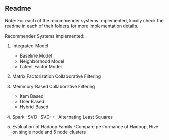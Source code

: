Readme
--------

Note: For each of the recommender systems implemented, kindly check the readme in each of their folders for more implementation details.

Recommender Systems Implemented:

1. Integrated Model
	- Baseline Model
	- Neighborhood Model
	- Latent Factor Model

2. Matrix Factorization Collaborative Filtering

3. Memmory Based Collaborative Filtering
	- Item Based
	- User Based
	- Hybrid Based

4. Spark
	-SVD
	-SVD++
	-Alternating Least Squares
5. Evaluation of Hadoop Family
	-Compare performance of Hadoop, Hive on single node and 5 node clusters
